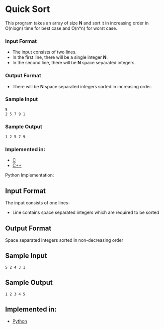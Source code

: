 
# Quick Sort

This program takes an array of size **N** and sort it in increasing order in O(nlogn) time for best case and O(n*n) for worst case.

### Input Format
- The input consists of two lines.
- In the first line, there will be a single integer **N**.
- In the second line, there will be **N** space separated integers.

### Output Format

- There will be **N** space separated integers sorted in increasing order.

### Sample Input

```
5
2 5 7 9 1
```

### Sample Output

```
1 2 5 7 9
```

### Implemented in:

- [C](quick_sort.c)  
- [C++](quick_sort.cpp) 


Python Implementation:

 ## Input Format

The input consists of one lines-
 * Line contains space separated integers which are required to be sorted

 ## Output Format

 Space separated integers sorted in non-decreasing order

 ## Sample Input

 ```
 5 2 4 3 1
 ``` 
 ## Sample Output

 ```
 1 2 3 4 5
 ```

 ## Implemented in:

 * [Python](quick_sort.py)